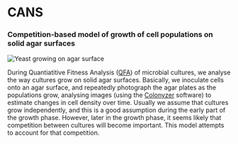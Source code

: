 # CANS
### Competition-based model of growth of cell populations on solid agar surfaces

![Yeast growing on agar surface](http://farm6.staticflickr.com/5310/5658435523_c2e43729f1_b.jpg "Yeast on agar")

During Quantiatitive Fitness Analysis ([QFA](http://research.ncl.ac.uk/qfa/)) of microbial cultures, we analyse the way cultures grow on solid agar surfaces.  Basically, we inoculate cells onto an agar surface, and repeatedly photograph the agar plates as the populations grow, analysing images (using the [Colonyzer](http://research.ncl.ac.uk/colonyzer/) software) to estimate changes in cell density over time.  Usually we assume that cultures grow independently, and this is a good assumption during the early part of the growth phase.  However, later in the growth phase, it seems likely that competition between cultures will become important.  This model attempts to account for that competition.










